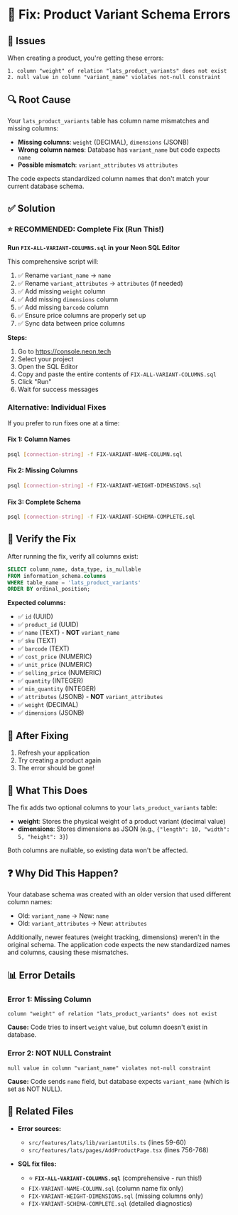 # 🔧 Fix: Product Variant Schema Errors

## 🐛 Issues
When creating a product, you're getting these errors:
```
1. column "weight" of relation "lats_product_variants" does not exist
2. null value in column "variant_name" violates not-null constraint
```

## 🔍 Root Cause
Your `lats_product_variants` table has column name mismatches and missing columns:
- **Missing columns**: `weight` (DECIMAL), `dimensions` (JSONB)
- **Wrong column names**: Database has `variant_name` but code expects `name`
- **Possible mismatch**: `variant_attributes` vs `attributes`

The code expects standardized column names that don't match your current database schema.

## ✅ Solution

### ⭐ **RECOMMENDED: Complete Fix (Run This!)**

**Run `FIX-ALL-VARIANT-COLUMNS.sql` in your Neon SQL Editor**

This comprehensive script will:
1. ✅ Rename `variant_name` → `name`
2. ✅ Rename `variant_attributes` → `attributes` (if needed)
3. ✅ Add missing `weight` column
4. ✅ Add missing `dimensions` column
5. ✅ Add missing `barcode` column
6. ✅ Ensure price columns are properly set up
7. ✅ Sync data between price columns

**Steps:**
1. Go to https://console.neon.tech
2. Select your project
3. Open the SQL Editor
4. Copy and paste the entire contents of `FIX-ALL-VARIANT-COLUMNS.sql`
5. Click "Run"
6. Wait for success messages

### Alternative: Individual Fixes

If you prefer to run fixes one at a time:

#### Fix 1: Column Names
```bash
psql [connection-string] -f FIX-VARIANT-NAME-COLUMN.sql
```

#### Fix 2: Missing Columns
```bash
psql [connection-string] -f FIX-VARIANT-WEIGHT-DIMENSIONS.sql
```

#### Fix 3: Complete Schema
```bash
psql [connection-string] -f FIX-VARIANT-SCHEMA-COMPLETE.sql
```

## 🧪 Verify the Fix

After running the fix, verify all columns exist:

```sql
SELECT column_name, data_type, is_nullable
FROM information_schema.columns
WHERE table_name = 'lats_product_variants'
ORDER BY ordinal_position;
```

**Expected columns:**
- ✅ `id` (UUID)
- ✅ `product_id` (UUID)
- ✅ `name` (TEXT) - **NOT** `variant_name`
- ✅ `sku` (TEXT)
- ✅ `barcode` (TEXT)
- ✅ `cost_price` (NUMERIC)
- ✅ `unit_price` (NUMERIC)
- ✅ `selling_price` (NUMERIC)
- ✅ `quantity` (INTEGER)
- ✅ `min_quantity` (INTEGER)
- ✅ `attributes` (JSONB) - **NOT** `variant_attributes`
- ✅ `weight` (DECIMAL)
- ✅ `dimensions` (JSONB)

## 🚀 After Fixing

1. Refresh your application
2. Try creating a product again
3. The error should be gone!

## 📝 What This Does

The fix adds two optional columns to your `lats_product_variants` table:
- **weight**: Stores the physical weight of a product variant (decimal value)
- **dimensions**: Stores dimensions as JSON (e.g., `{"length": 10, "width": 5, "height": 3}`)

Both columns are nullable, so existing data won't be affected.

## ❓ Why Did This Happen?

Your database schema was created with an older version that used different column names:
- Old: `variant_name` → New: `name`
- Old: `variant_attributes` → New: `attributes`

Additionally, newer features (weight tracking, dimensions) weren't in the original schema. The application code expects the new standardized names and columns, causing these mismatches.

## 📊 Error Details

### Error 1: Missing Column
```
column "weight" of relation "lats_product_variants" does not exist
```
**Cause:** Code tries to insert `weight` value, but column doesn't exist in database.

### Error 2: NOT NULL Constraint
```
null value in column "variant_name" violates not-null constraint
```
**Cause:** Code sends `name` field, but database expects `variant_name` (which is set as NOT NULL).

## 🎯 Related Files
- **Error sources:**
  - `src/features/lats/lib/variantUtils.ts` (lines 59-60)
  - `src/features/lats/pages/AddProductPage.tsx` (lines 756-768)
  
- **SQL fix files:**
  - ⭐ **`FIX-ALL-VARIANT-COLUMNS.sql`** (comprehensive - run this!)
  - `FIX-VARIANT-NAME-COLUMN.sql` (column name fix only)
  - `FIX-VARIANT-WEIGHT-DIMENSIONS.sql` (missing columns only)
  - `FIX-VARIANT-SCHEMA-COMPLETE.sql` (detailed diagnostics)

